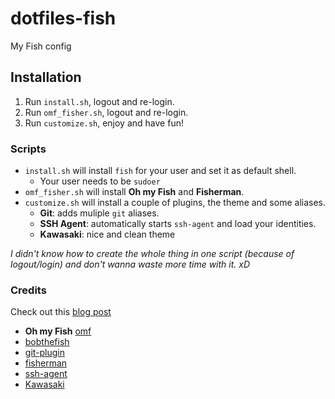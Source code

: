 # dotfiles-fish
My Fish config

## Installation

1. Run `install.sh`, logout and re-login.
2. Run `omf_fisher.sh`, logout and re-login.
3. Run `customize.sh`, enjoy and have fun!

### Scripts

- `install.sh` will install `fish` for your user and set it as default shell.
    - Your user needs to be `sudoer`
- `omf_fisher.sh` will install **Oh my Fish** and **Fisherman**.
- `customize.sh` will install a couple of plugins, the theme and some aliases.
    - **Git**: adds muliple `git` aliases.
    - **SSH Agent**: automatically starts `ssh-agent` and load your identities.
    - **Kawasaki**: nice and clean theme

*I didn't know how to create the whole thing in one script (because of logout/login) and don't wanna waste more time with it. xD*

### Credits
Check out this [blog post](https://blog.devopscomplete.com/fishing-with-bob-the-fish-2decd3a2f87)

- **Oh my Fish** [omf](https://github.com/oh-my-fish/oh-my-fish)
- [bobthefish](https://github.com/oh-my-fish/theme-bobthefish)
- [git-plugin](https://github.com/jhillyerd/plugin-git)
- [fisherman](https://github.com/fisherman/fisherman/wiki/Espa%C3%B1ol)
- [ssh-agent](https://github.com/virtualxdriver/ssh-agent.fish)
- [Kawasaki](https://github.com/hastinbe/theme-kawasaki)